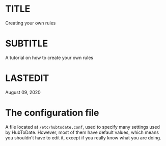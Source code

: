 TITLE
=====

Creating your own rules

SUBTITLE
========

A tutorial on how to create your own rules

LASTEDIT
========

August 09, 2020

The configuration file
======================

A file located at `/etc/hubtodate.conf`, used to specify many settings used by HubToDate. However, most of them have default values, which means you shouldn't have to edit it, except if you really know what you are doing.
